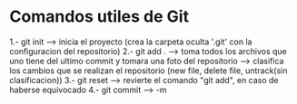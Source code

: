 # Comandos utiles de Git

1.- git init        --> inicia el proyecto (crea la carpeta oculta '.git' con la configuracion del repositorio)
2.- git add .       --> toma todos los archivos que uno tiene del ultimo commit y tomara una foto del repositorio
                    --> clasifica los cambios que se realizan el repositorio (new file, delete file, untrack(sin clasificacion))
3.- git reset       --> revierte el comando "git add", en caso de haberse equivocado
4.- git commit      -->  -m
